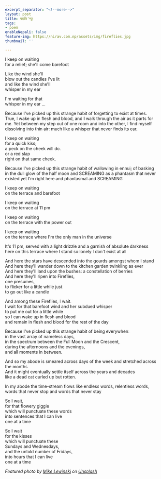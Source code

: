 ```yaml
---
excerpt_separator: "<!--more-->"
layout: post
title: पर्खीर'न्छु
tags:
- poem
enableNepali: false
feature-img: https://nirav.com.np/assets/img/fireflies.jpg
thumbnail: ''

---
```

I keep on waiting  
for a relief; she'll come barefoot

Like the wind she'll  
blow out the candles I've lit  
and like the wind she'll  
whisper in my ear

I'm waiting for that  
whisper in my ear ...

Because I've picked up this strange habit of forgetting to exist at times. True, I wake up in flesh and blood, and I walk through the air as it parts for me. Yet between my step out of one room and into the other, I find myself dissolving into thin air: much like a whisper that never finds its ear.

I keep on waiting  
for a quick kiss;  
a peck on the cheek will do.  
or a red slap  
right on that same cheek.

Because I've picked up this strange habit of wallowing in ennui; of basking in the dull glow of the half moon and SCREAMING as a phantasm that never existed yet I'm right here and phantasmal and SCREAMING

I keep on waiting  
on the terrace and barefoot

I keep on waiting  
on the terrace at 11 pm

I keep on waiting  
on the terrace with the power out

I keep on waiting  
on the terrace where I'm the only man in the universe

It's 11 pm, served with a light drizzle and a garnish of absolute darkness here on this terrace where I stand so lonely I don't exist at all

And here the stars have descended into the gourds amongst whom I stand  
And here they'll wander down to the kitchen garden twinkling as ever  
And here they'll land upon the bushes: a constellation of berries  
And here they'll ripen into Fireflies,  
one presumes,  
to flicker for a little while just  
to go out like a candle

And among these Fireflies, I wait.  
I wait for that barefoot wind and her subdued whisper  
to put me out for a little while  
so I can wake up in flesh and blood  
and remain in flesh and blood for the rest of the day

Because I've picked up this strange habit of being everywhen:  
in the vast array of nameless days,  
in the spectrum between the Full Moon and the Crescent,  
during the afternoons and the evenings,  
and all moments in between.

And so my abode is smeared across days of the week and stretched across the months  
And it might eventually settle itself across the years and decades  
like a dead cat curled up but rotten.

In my abode the time-stream flows like endless words, relentless words,  
words that never stop and words that never stay

So I wait,  
for that flowery giggle  
which will punctuate these words  
into sentences that I can live  
one at a time

So I wait  
for the kisses  
which will punctuate these  
Sundays and Wednesdays,  
and the untold number of Fridays,  
into hours that I can live  
one at a time

_Featured photo by_ [_Mike Lewinski_](https://unsplash.com/@ikewinski?utm_source=unsplash&utm_medium=referral&utm_content=creditCopyText) _on_ [_Unsplash_](/s/photos/fireflies?utm_source=unsplash&utm_medium=referral&utm_content=creditCopyText)